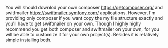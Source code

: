 You will should downlod your own composer https://getcomposer.org/ and switfmailer https://swiftmailer.symfony.com/ applications.
However, I'm providing only composer if you want copy the my file structure exactly and you'll have to get swiftmailer on your own. Though I highly highy recommend you get both composer and swiftmailer on your own, for you will be able to customize it for your own project(s). Besides it is relatively simple installing both. 
